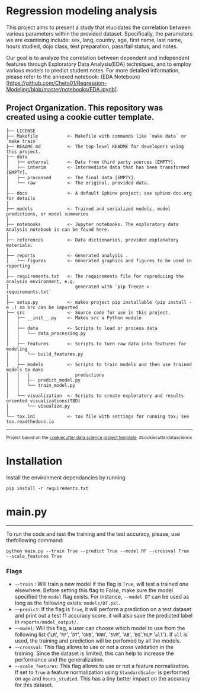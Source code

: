 Regression modeling analysis
==============================

This project aims to present a study that elucidates the correlation between various parameters within the provided dataset. 
Specifically, the parameters we are examining include: sex, lang, country, age, first name, last name, hours studied, dojo class, test preparation, pass/fail status, and notes.

Our goal is to analyze the correlation between dependent and independent features through Exploratory Data Analysis(EDA) techniques, and to employ various models to predict student notes. 
For more detailed information, please refer to the annexed notebook: (EDA Notebook)[https://github.com/Cheto01/Regression-Modeling/blob/master/notebooks/EDA.ipynb].


Project Organization. This repository was created using a cookie cutter template.
------------

    ├── LICENSE
    ├── Makefile           <- Makefile with commands like `make data` or `make train`
    ├── README.md          <- The top-level README for developers using this project.
    ├── data
    │   ├── external       <- Data from third party sources [EMPTY].
    │   ├── interim        <- Intermediate data that has been transformed [EMPTY].
    │   ├── processed      <- The final data [EMPTY].
    │   └── raw            <- The original, provided data.
    │
    ├── docs               <- A default Sphinx project; see sphinx-doc.org for details
    │
    ├── models             <- Trained and serialized models, model predictions, or model summaries
    │
    ├── notebooks          <- Jupyter notebooks. The exploratory data Analysis notebook is can be found here.
    │
    ├── references         <- Data dictionaries, provided explanatory materials.
    │
    ├── reports            <- Generated analysis .
    │   └── figures        <- Generated graphics and figures to be used in reporting
    │
    ├── requirements.txt   <- The requirements file for reproducing the analysis environment, e.g.
    │                         generated with `pip freeze > requirements.txt`
    │
    ├── setup.py           <- makes project pip installable (pip install -e .) so src can be imported
    ├── src                <- Source code for use in this project.
    │   ├── __init__.py    <- Makes src a Python module
    │   │
    │   ├── data           <- Scripts to load or process data
    │   │   └── data_processing.py
    │   │
    │   ├── features       <- Scripts to turn raw data into features for modeling
    │   │   └── build_features.py
    │   │
    │   ├── models         <- Scripts to train models and then use trained models to make
    │   │   │                 predictions
    │   │   ├── predict_model.py
    │   │   └── train_model.py
    │   │
    │   └── visualization  <- Scripts to create exploratory and results oriented visualizations(TBD)
    │       └── visualize.py
    │
    └── tox.ini            <- tox file with settings for running tox; see tox.readthedocs.io


--------

<p><small>Project based on the <a target="_blank" href="https://drivendata.github.io/cookiecutter-data-science/">cookiecutter data science project template</a>. #cookiecutterdatascience</small></p>

# Installation

Install the environment dependancies by running 

`pip install -r requirements.txt`


# main.py
---------------------------------------------------------------------
To run the code and test the training and the test accuracy, please, use thefollowing command:

`python main.py --train True --predict True --model RF --crossval True --scale_features True`

### Flags

* --`train` : Will train a new model if the flag is `True`, will test a trained one elsewhere. Before setting this flag to False, make sure the model specified the `model` flag exists. 
For instance, `--model DT` can be used as long as the following exists: `models/DT.pkl`.
* --`predict`: If the flag is `True`, it will perform a prediction on a test dataset and print out a test f1 accuracy score. it will also save the predicted label in `reports/model_output/`.
* --`model`: Will this flag, a user can choose which model to use from the following list ('`LR`', '`RF`', '`DT`', '`GNB`', '`KNN`', '`SVM`', '`AB`', '`BG`','`MLP` '`all`'). If `all` is used, the training and prediction will be perfomed by all the models.
* --`crossval`: This flag allows to use or not a cross validation in the training. Since the dataset is limited, this can help to increase the performance and the generalization.
* --`scale_features`: This flag allows to use or not a feature normalization. If set to `True` a feature normalization using `StandardScaler` is performed on `age` and `hours_studied`. This has a tiny better impact on the accuracy for this dataset.






